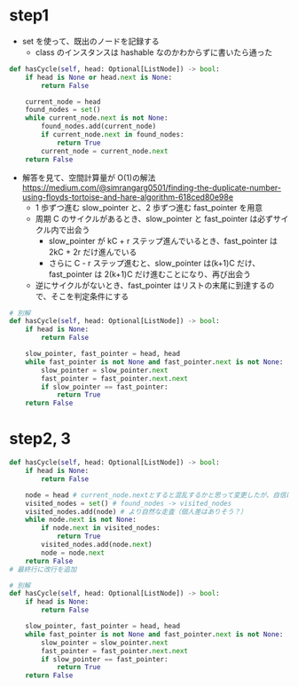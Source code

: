 # step1

- set を使って、既出のノードを記録する
  - class のインスタンスは hashable なのかわからずに書いたら通った

```python
def hasCycle(self, head: Optional[ListNode]) -> bool:
    if head is None or head.next is None:
        return False

    current_node = head
    found_nodes = set()
    while current_node.next is not None:
        found_nodes.add(current_node)
        if current_node.next in found_nodes:
            return True
        current_node = current_node.next
    return False
```

- 解答を見て、空間計算量が O(1)の解法 https://medium.com/@simrangarg0501/finding-the-duplicate-number-using-floyds-tortoise-and-hare-algorithm-618ced80e98e
  - 1 歩ずつ進む slow_pointer と、2 歩ずつ進む fast_pointer を用意
  - 周期 C のサイクルがあるとき、slow_pointer と fast_pointer は必ずサイクル内で出会う
    - slow_pointer が kC + r ステップ進んでいるとき、fast_pointer は 2kC + 2r だけ進んでいる
    - さらに C - r ステップ進むと、slow_pointer は(k+1)C だけ、fast_pointer は 2(k+1)C だけ進むことになり、再び出会う
  - 逆にサイクルがないとき、fast_pointer はリストの末尾に到達するので、そこを判定条件にする

```python
# 別解
def hasCycle(self, head: Optional[ListNode]) -> bool:
    if head is None:
        return False

    slow_pointer, fast_pointer = head, head
    while fast_pointer is not None and fast_pointer.next is not None:
        slow_pointer = slow_pointer.next
        fast_pointer = fast_pointer.next.next
        if slow_pointer == fast_pointer:
            return True
    return False
```

# step2, 3

```python
def hasCycle(self, head: Optional[ListNode]) -> bool:
    if head is None:
        return False

    node = head # current_node.nextとすると混乱するかと思って変更したが、自信はない
    visited_nodes = set() # found_nodes -> visited_nodes
    visited_nodes.add(node) # より自然な走査（個人差はありそう？）
    while node.next is not None:
        if node.next in visited_nodes:
            return True
        visited_nodes.add(node.next)
        node = node.next
    return False
# 最終行に改行を追加
```

```python
# 別解
def hasCycle(self, head: Optional[ListNode]) -> bool:
    if head is None:
        return False

    slow_pointer, fast_pointer = head, head
    while fast_pointer is not None and fast_pointer.next is not None:
        slow_pointer = slow_pointer.next
        fast_pointer = fast_pointer.next.next
        if slow_pointer == fast_pointer:
            return True
    return False
```
